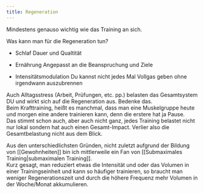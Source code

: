 ```yaml
---
title: Regeneration
---
```


Mindestens genauso wichtig wie das Training an sich.  

Was kann man für die Regeneration tun?

- Schlaf
	Dauer und Qualtität

- Ernährung
	Angepasst an die Beanspruchung und Ziele

- Intensitätsmodulation
	Du kannst nicht jedes Mal Vollgas geben ohne irgendwann auszubrennen  

Auch Alltagsstress (Arbeit, Prüfungen, etc. pp.) belasten das Gesamtsystem DU und wirkt sich auf die Regeneration aus.  Bedenke das.  
Beim Krafttraining, heißt es manchmal, dass man eine Muskelgruppe heute und morgen eine andere trainieren kann, denn die erstere hat ja Pause.  
Das stimmt schon auch, aber auch nicht ganz, jedes Training belastet nicht nur lokal sondern hat auch einen Gesamt-Impact.  Verlier also die Gesamtbelastung nicht aus dem Blick.  

Aus den unterschiedlichsten Gründen, nicht zuletzt aufgrund der Bildung von [[Gewohnheiten]] bin ich mittlerweile ein Fan von [[Submaximales Training|submaximalen Training]].  
Kurz gesagt, man reduziert etwas die Intensität und oder das Volumen in einer Trainingseinheit und kann so häufiger trainieren, so braucht man weniger Regenerationszeit und durch die höhere Frequenz mehr Volumen in der Woche/Monat akkumulieren.  


